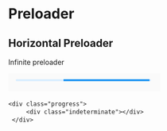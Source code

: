 # Preloader

## Horizontal Preloader

Infinite preloader

![](../../.gitbook/assets/horizontal-preloader.jpg)

```text
<div class="progress">
     <div class="indeterminate"></div>
 </div>
```

